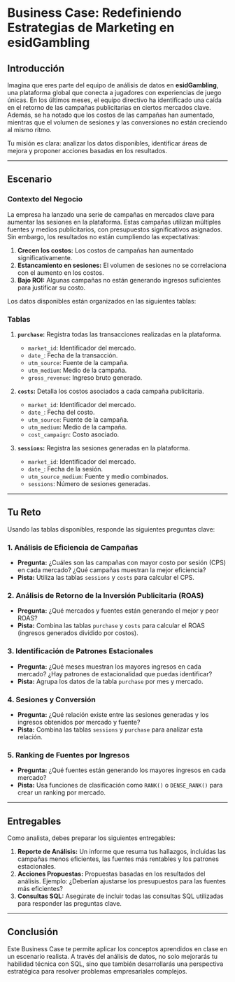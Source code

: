 
# Business Case: Redefiniendo Estrategias de Marketing en esidGambling

## Introducción

Imagina que eres parte del equipo de análisis de datos en **esidGambling**, una plataforma global que conecta a jugadores con experiencias de juego únicas. En los últimos meses, el equipo directivo ha identificado una caída en el retorno de las campañas publicitarias en ciertos mercados clave. Además, se ha notado que los costos de las campañas han aumentado, mientras que el volumen de sesiones y las conversiones no están creciendo al mismo ritmo.

Tu misión es clara: analizar los datos disponibles, identificar áreas de mejora y proponer acciones basadas en los resultados.

---

## Escenario

### Contexto del Negocio

La empresa ha lanzado una serie de campañas en mercados clave para aumentar las sesiones en la plataforma. Estas campañas utilizan múltiples fuentes y medios publicitarios, con presupuestos significativos asignados. Sin embargo, los resultados no están cumpliendo las expectativas:

1. **Crecen los costos:** Los costos de campañas han aumentado significativamente.
2. **Estancamiento en sesiones:** El volumen de sesiones no se correlaciona con el aumento en los costos.
3. **Bajo ROI:** Algunas campañas no están generando ingresos suficientes para justificar su costo.

Los datos disponibles están organizados en las siguientes tablas:

### Tablas

1. **`purchase`:** Registra todas las transacciones realizadas en la plataforma.
   - `market_id`: Identificador del mercado.
   - `date_`: Fecha de la transacción.
   - `utm_source`: Fuente de la campaña.
   - `utm_medium`: Medio de la campaña.
   - `gross_revenue`: Ingreso bruto generado.

2. **`costs`:** Detalla los costos asociados a cada campaña publicitaria.
   - `market_id`: Identificador del mercado.
   - `date_`: Fecha del costo.
   - `utm_source`: Fuente de la campaña.
   - `utm_medium`: Medio de la campaña.
   - `cost_campaign`: Costo asociado.

3. **`sessions`:** Registra las sesiones generadas en la plataforma.
   - `market_id`: Identificador del mercado.
   - `date_`: Fecha de la sesión.
   - `utm_source_medium`: Fuente y medio combinados.
   - `sessions`: Número de sesiones generadas.

---

## Tu Reto

Usando las tablas disponibles, responde las siguientes preguntas clave:

### **1. Análisis de Eficiencia de Campañas**
- **Pregunta:** ¿Cuáles son las campañas con mayor costo por sesión (CPS) en cada mercado? ¿Qué campañas muestran la mejor eficiencia?
- **Pista:** Utiliza las tablas `sessions` y `costs` para calcular el CPS.

### **2. Análisis de Retorno de la Inversión Publicitaria (ROAS)**
- **Pregunta:** ¿Qué mercados y fuentes están generando el mejor y peor ROAS?
- **Pista:** Combina las tablas `purchase` y `costs` para calcular el ROAS (ingresos generados dividido por costos).

### **3. Identificación de Patrones Estacionales**
- **Pregunta:** ¿Qué meses muestran los mayores ingresos en cada mercado? ¿Hay patrones de estacionalidad que puedas identificar?
- **Pista:** Agrupa los datos de la tabla `purchase` por mes y mercado.

### **4. Sesiones y Conversión**
- **Pregunta:** ¿Qué relación existe entre las sesiones generadas y los ingresos obtenidos por mercado y fuente?
- **Pista:** Combina las tablas `sessions` y `purchase` para analizar esta relación.

### **5. Ranking de Fuentes por Ingresos**
- **Pregunta:** ¿Qué fuentes están generando los mayores ingresos en cada mercado?
- **Pista:** Usa funciones de clasificación como `RANK()` o `DENSE_RANK()` para crear un ranking por mercado.

---

## Entregables

Como analista, debes preparar los siguientes entregables:

1. **Reporte de Análisis:** Un informe que resuma tus hallazgos, incluidas las campañas menos eficientes, las fuentes más rentables y los patrones estacionales.
2. **Acciones Propuestas:** Propuestas basadas en los resultados del análisis. Ejemplo: ¿Deberían ajustarse los presupuestos para las fuentes más eficientes?
3. **Consultas SQL:** Asegúrate de incluir todas las consultas SQL utilizadas para responder las preguntas clave.

---

## Conclusión

Este Business Case te permite aplicar los conceptos aprendidos en clase en un escenario realista. A través del análisis de datos, no solo mejorarás tu habilidad técnica con SQL, sino que también desarrollarás una perspectiva estratégica para resolver problemas empresariales complejos.
